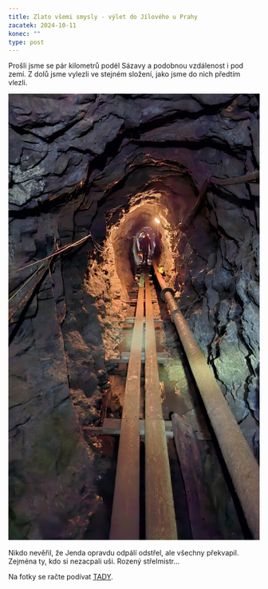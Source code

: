 ```yaml
---
title: Zlato všemi smysly - výlet do Jílového u Prahy
zacatek: 2024-10-11
konec: ""
type: post
---
```

Prošli jsme se pár kilometrů podél Sázavy a podobnou vzdálenost i pod zemí. Z dolů jsme vylezli ve stejném složení, jako jsme do nich předtím vlezli.

![](img-20241211-wa0009-1-.jpg)

Nikdo nevěřil, že Jenda opravdu odpálí odstřel, ale všechny překvapil. Zejména ty, kdo si nezacpali uši. Rozený střelmistr...

N﻿a fotky se račte podívat [TADY](https://eu.zonerama.com/vlci-keblany/1303470?secret=R29V8G02MMYv0gPl94klH1g49).